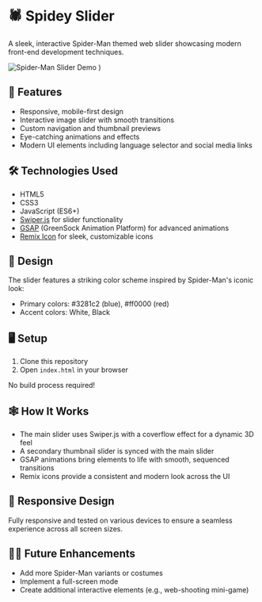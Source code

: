 # 🕷️ Spidey Slider

A sleek, interactive Spider-Man themed web slider showcasing modern front-end development techniques.

![Spider-Man Slider Demo](https://github.com/user-attachments/assets/65a0ee10-80be-43dd-9d7f-d98b9a3cc085)
)


## 🚀 Features

- Responsive, mobile-first design
- Interactive image slider with smooth transitions
- Custom navigation and thumbnail previews
- Eye-catching animations and effects
- Modern UI elements including language selector and social media links

## 🛠️ Technologies Used

- HTML5
- CSS3
- JavaScript (ES6+)
- [Swiper.js](https://swiperjs.com/) for slider functionality
- [GSAP](https://greensock.com/gsap/) (GreenSock Animation Platform) for advanced animations
- [Remix Icon](https://remixicon.com/) for sleek, customizable icons

## 🎨 Design

The slider features a striking color scheme inspired by Spider-Man's iconic look:

- Primary colors: #3281c2 (blue), #ff0000 (red)
- Accent colors: White, Black

## 🖥️ Setup

1. Clone this repository
2. Open `index.html` in your browser

No build process required! 

## 🕸️ How It Works

- The main slider uses Swiper.js with a coverflow effect for a dynamic 3D feel
- A secondary thumbnail slider is synced with the main slider
- GSAP animations bring elements to life with smooth, sequenced transitions
- Remix icons provide a consistent and modern look across the UI

## 📱 Responsive Design

Fully responsive and tested on various devices to ensure a seamless experience across all screen sizes.

## 🦸‍♂️ Future Enhancements

- Add more Spider-Man variants or costumes
- Implement a full-screen mode
- Create additional interactive elements (e.g., web-shooting mini-game)

